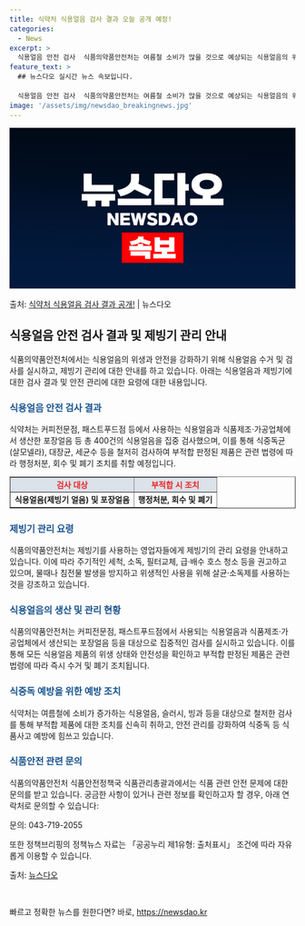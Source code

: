 ```yaml
---
title: 식약처 식용얼음 검사 결과 오늘 공개 예정!
categories:
  - News
excerpt: >
  식용얼음 안전 검사  식품의약품안전처는 여름철 소비가 많을 것으로 예상되는 식용얼음의 위생·안전을 강화하기 …
feature_text: >
  ## 뉴스다오 실시간 뉴스 속보입니다.

  식용얼음 안전 검사  식품의약품안전처는 여름철 소비가 많을 것으로 예상되는 식용얼음의 위생·안전을 강화하기 …
image: '/assets/img/newsdao_breakingnews.jpg'
---
```


![뉴스다오 속보](/assets/img/newsdao_breakingnews.jpg)

<p>출처: <a href="https://newsdao.kr/3987" rel="dofollow">식약처 식용얼음 검사 결과 공개!</a> | 뉴스다오</p>

<h2 data-ke-size="size26">식용얼음 안전 검사 결과 및 제빙기 관리 안내</h2>
<p data-ke-size="size16">식품의약품안전처에서는 식용얼음의 위생과 안전을 강화하기 위해 식용얼음 수거 및 검사를 실시하고, 제빙기 관리에 대한 안내를 하고 있습니다. 아래는 식용얼음과 제빙기에 대한 검사 결과 및 안전 관리에 대한 요령에 대한 내용입니다.</p>

<h3><b><span style="color: #1a5490;">식용얼음 안전 검사 결과</span></b></h3>
<p data-ke-size="size16">식약처는 커피전문점, 패스트푸드점 등에서 사용하는 식용얼음과 식품제조·가공업체에서 생산한 포장얼음 등 총 400건의 식용얼음을 집중 검사했으며, 이를 통해 식중독균(살모넬라), 대장균, 세균수 등을 철저히 검사하여 부적합 판정된 제품은 관련 법령에 따라 행정처분, 회수 및 폐기 조치를 취할 예정입니다.</p>

<table style="width: 100%;" border="1">
<tbody>
<tr>
<td style="text-align: center; background-color: #21538527; height: 17px;"><b><span style="color: #ee2323;">검사 대상</span></b></td>
<td style="text-align: center; background-color: #21538527; height: 17px;"><b><span style="color: #ee2323;">부적합 시 조치</span></b></td>
</tr>
<tr>
<td style="text-align: center; height: 17px;"><b>식용얼음(제빙기 얼음) 및 포장얼음</b></td>
<td style="text-align: center; height: 17px;"><b>행정처분, 회수 및 폐기</b></td>
</tr>
</tbody>
</table>

<h3><b><span style="color: #1a5490;">제빙기 관리 요령</span></b></h3>
<p data-ke-size="size16">식품의약품안전처는 제빙기를 사용하는 영업자들에게 제빙기의 관리 요령을 안내하고 있습니다. 이에 따라 주기적인 세척, 소독, 필터교체, 급·배수 호스 청소 등을 권고하고 있으며, 물때나 침전물 발생을 방지하고 위생적인 사용을 위해 살균·소독제를 사용하는 것을 강조하고 있습니다.</p>

<h3><b><span style="color: #1a5490;">식용얼음의 생산 및 관리 현황</span></b></h3>
<p data-ke-size="size16">식품의약품안전처는 커피전문점, 패스트푸드점에서 사용되는 식용얼음과 식품제조·가공업체에서 생산되는 포장얼음 등을 대상으로 집중적인 검사를 실시하고 있습니다. 이를 통해 모든 식용얼음 제품의 위생 상태와 안전성을 확인하고 부적합 판정된 제품은 관련 법령에 따라 즉시 수거 및 폐기 조치됩니다.</p>

<h3><b><span style="color: #1a5490;">식중독 예방을 위한 예방 조치</span></b></h3>
<p data-ke-size="size16">식약처는 여름철에 소비가 증가하는 식용얼음, 슬러시, 빙과 등을 대상으로 철저한 검사를 통해 부적합 제품에 대한 조치를 신속히 취하고, 안전 관리를 강화하여 식중독 등 식품사고 예방에 힘쓰고 있습니다.</p>

<h3><b><span style="color: #1a5490;">식품안전 관련 문의</span></b></h3>
<p data-ke-size="size16">식품의약품안전처 식품안전정책국 식품관리총괄과에서는 식품 관련 안전 문제에 대한 문의를 받고 있습니다. 궁금한 사항이 있거나 관련 정보를 확인하고자 할 경우, 아래 연락처로 문의할 수 있습니다:</p>
<p data-ke-size="size16">문의: 043-719-2055</p>
<p data-ke-size="size16">또한 정책브리핑의 정책뉴스 자료는 「공공누리 제1유형: 출처표시」 조건에 따라 자유롭게 이용할 수 있습니다.</p>
<p data-ke-size="size16">출처: <a href="https://newsdao.kr/3987">뉴스다오</a></p>

<p data-ke-size="size16">&nbsp;</p> 

빠르고 정확한 뉴스를 원한다면? 바로, <a href="https://newsdao.kr" rel="dofollow">https://newsdao.kr</a>


